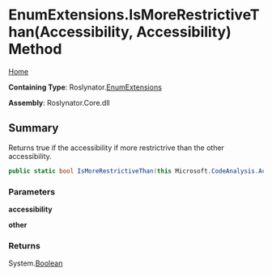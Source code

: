 # EnumExtensions\.IsMoreRestrictiveThan\(Accessibility, Accessibility\) Method

[Home](../../../README.md)

**Containing Type**: Roslynator\.[EnumExtensions](../README.md)

**Assembly**: Roslynator\.Core\.dll

## Summary

Returns true if the accessibility if more restrictrive than the other accessibility\.

```csharp
public static bool IsMoreRestrictiveThan(this Microsoft.CodeAnalysis.Accessibility accessibility, Microsoft.CodeAnalysis.Accessibility other)
```

### Parameters

**accessibility**

**other**

### Returns

System\.[Boolean](https://docs.microsoft.com/en-us/dotnet/api/system.boolean)

